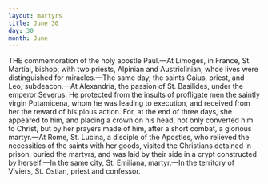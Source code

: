 ```yaml
---
layout: martyrs
title: June 30
day: 30
month: June
---
```

THE commemoration of the holy apostle Paul.&mdash;At Limoges, in France, St. Martial, bishop, with
two priests, Alpinian and Austriclinian, whoe lives
were distinguished for miracles.&mdash;The same day, the
saints Caius, priest, and Leo, subdeacon.&mdash;At Alexandria, the passion of St. Basilides, under the emperor Severus. He protected from the insults of 
profligate men the saintly virgin Potamicena, whom
he was leading to execution, and received from her
the reward of his pious action. For, at the end of
three days, she appeared to him, and placing a crown
on his head, not only converted him to Christ, but
by her prayers made of him, after a short combat,
a glorious martyr.&mdash;At Rome, St. Lucina, a disciple
of the Apostles, who relieved the necessities of the
saints with her goods, visited the Christians detained
in prison, buried the martyrs, and was laid by their
side in a crypt constructed by herself.&mdash;In the same
city, St. Emiliana, martyr.&mdash;In the territory of
Viviers, St. Ostian, priest and confessor.


